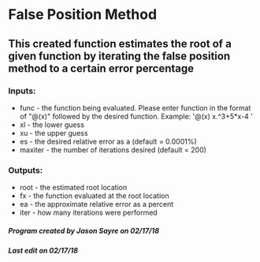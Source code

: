 # False Position Method
## This created function estimates the root of a given function by iterating the false position method to a certain error percentage
### Inputs:
  * func - the function being evaluated. Please enter function in the format of "@(x)" followed by the desired function. Example: '@(x) x.^3+5*x-4 '
  * xl - the lower guess
  * xu - the upper guess
  * es - the desired relative error as a (default = 0.0001%)
  * maxiter - the number of iterations desired (default = 200)
### Outputs:
  * root - the estimated root location
  * fx - the function evaluated at the root location
  * ea - the approximate relative error as a percent
  * iter - how many iterations were performed
##### Program created by Jason Sayre on 02/17/18
##### Last edit on 02/17/18

